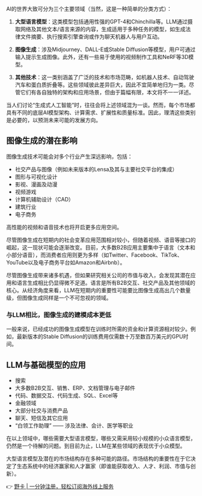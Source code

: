AI的世界大致可分为三个主要领域（当然，这是一种简单的分类方式）：

1. **大型语言模型**：这类模型包括通用性强的GPT-4和Chinchilla等。LLM通过摄取网络及其他文本/语言来源的内容，生成适用于多种任务的模型，如生成法律文件摘要、执行搜索引擎查询或作为聊天机器人与用户互动。
   
2. **图像生成**：涉及Midjourney、DALL-E或Stable Diffusion等模型，用户可通过输入提示生成图像。此外，还有一些易于使用的视频制作工具和NeRF等3D模型。

3. **其他技术**：这一类别涵盖了广泛的技术和市场范畴，如机器人技术、自动驾驶汽车和蛋白质折叠等。这些领域彼此差异巨大，因此不宜简单地归为一类。尽管它们有各自独特的架构和应用场景，但由于篇幅有限，本文将不一一详述。

当人们讨论“生成式人工智能”时，往往会将上述领域混为一谈。然而，每个市场都具有不同的底层AI模型架构、计算需求、扩展性和质量标准。因此，理清这些类别是必要的，以预测未来可能的发展方向。

## 图像生成的潜在影响

图像生成技术可能会对多个行业产生深远影响，包括：

- 社交产品与图像（例如未来版本的Lensa及其与主要社交平台的集成）
- 图形与可视化设计
- 影视、漫画及动漫
- 视频游戏
- 计算机辅助设计（CAD）
- 建筑行业
- 电子商务

高性能的视频和语音技术也将开启更多应用空间。

尽管图像生成在短期内的社会变革应用范围相对较小，但随着视频、语音等接口的崛起，这一现状可能会逐渐改变。目前，大多数B2B应用主要集中于语言（文本和小部分语音），而消费者应用则更为多样（如Twitter、Facebook、TikTok、YouTube以及电子商务平台如Amazon和Airbnb）。

尽管图像生成带来诸多机遇，但如果研究相关公司的市值与收入，会发现其潜在应用和语言生成相比仍显得微不足道。语言是所有B2B交互、社交产品及其他领域的核心。从经济角度来看，LLM在短期内的重要性可能要比图像生成高出几个数量级，但图像生成同样是一个不可忽视的领域。

### 与LLM相比，图像生成的建模成本更低

一般来说，已经成功的图像生成模型在训练时所需的资金和计算资源相对较少。例如，最新版本的Stable Diffusion的训练费用仅需数十万至数百万美元的GPU时间。

## LLM与基础模型的应用

- 搜索
- 大多数B2B交互、销售、ERP、文档管理与电子邮件
- 代码、数据交互、代码生成、SQL、Excel等
- 金融领域
- 大部分社交与消费产品
- 聊天、短信及其它应用
- “白领工作助理” —— 涉及法律、会计、医学等职业

在以上领域中，哪些需要大型语言模型，哪些又需采用较小规模的小众语言模型，仍然是一个待解的问题。到目前为止，LLM在某些领域的表现优于小众模型。

大型语言模型及潜在的市场结构存在多种可能的路径。市场结构的重要性在于它决定了生态系统中的经济赢家和人才赢家（即谁能获取收入、人才、利润、市值与创新）。

👉 [野卡 | 一分钟注册，轻松订阅海外线上服务](https://bit.ly/bewildcard)